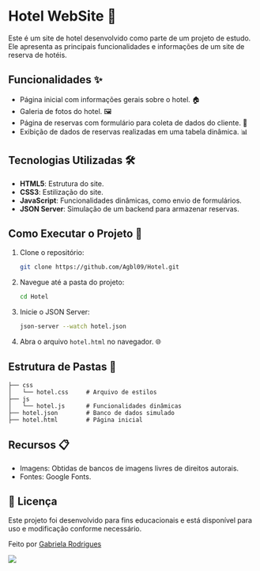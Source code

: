 # Hotel WebSite 🏢

Este é um site de hotel desenvolvido como parte de um projeto de estudo. Ele apresenta as principais funcionalidades e informações de um site de reserva de hotéis.

## Funcionalidades ✨

- Página inicial com informações gerais sobre o hotel. 🏠
- Galeria de fotos do hotel. 🖼️
- Página de reservas com formulário para coleta de dados do cliente. 📝
- Exibição de dados de reservas realizadas em uma tabela dinâmica. 📊

## Tecnologias Utilizadas 🛠️

- **HTML5**: Estrutura do site.
- **CSS3**: Estilização do site.
- **JavaScript**: Funcionalidades dinâmicas, como envio de formulários.
- **JSON Server**: Simulação de um backend para armazenar reservas.

## Como Executar o Projeto 🚀

1. Clone o repositório:
   ```bash
   git clone https://github.com/Agbl09/Hotel.git
   ```

2. Navegue até a pasta do projeto:
   ```bash
   cd Hotel
   ```

3. Inicie o JSON Server:
   ```bash
   json-server --watch hotel.json
   ```

4. Abra o arquivo `hotel.html` no navegador. 🌐

## Estrutura de Pastas 📂

```
├── css
│   └── hotel.css     # Arquivo de estilos
├── js
│   └── hotel.js      # Funcionalidades dinâmicas
├── hotel.json        # Banco de dados simulado
├── hotel.html        # Página inicial
```

## Recursos 📋

- Imagens: Obtidas de bancos de imagens livres de direitos autorais.
- Fontes: Google Fonts.

## 📝 Licença
   Este projeto foi desenvolvido para fins educacionais e está disponível para uso e modificação conforme necessário.

   Feito por [Gabriela Rodrigues](https://github.com/Agbl09)

![](https://user-images.githubusercontent.com/74038190/216654116-d0e8d227-7977-4edc-8d36-63461bda9503.gif)
